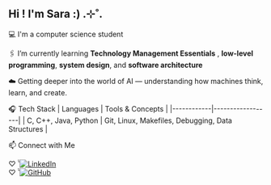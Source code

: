 ## Hi ! I'm Sara :) .⊹˚.

💻 I'm a computer science student  

🖇️ I’m currently learning **Technology Management Essentials** , **low-level programming**, **system design**, and **software architecture**  

☁️ Getting deeper into the world of AI — understanding how machines think, learn, and create.  

🎧 Tech Stack
| Languages | Tools & Concepts |
|------------|------------------|
| C, C++, Java, Python | Git, Linux, Makefiles, Debugging, Data Structures |  

 📫 Connect with Me  

 
♡ ̆̈      [![LinkedIn](https://img.shields.io/badge/LinkedIn-blue?logo=linkedin&logoColor=white)](www.linkedin.com/in/sara-jaber-800a12264)  
♡ ̆̈   [![GitHub](https://img.shields.io/badge/GitHub-black?logo=github&logoColor=white)](https://github.com/Oy5tz)

<!--
[![Anurag's GitHub stats](https://github-readme-stats.vercel.app/api?username=Oy5tz)](https://github.com/anuraghazra/github-readme-stats)
